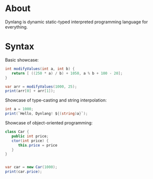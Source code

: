 # About
Dynlang is dynamic static-typed interpreted programming language for everything.

# Syntax
Basic showcase:
```csharp
int modifyValues(int a, int b) {
   return [ ((250 * a) / b) + 1050, a % b + 100 - 20];
} 

var arr = modifyValues(1000, 25);
print(arr[0] + arr[1]);
```
Showcase of type-casting and string interpolation:
```csharp
int a = 1000;
print(`Hello, Dynlang! ${(string)a}`);
```
Showcase of object-oriented programming:
```csharp
class Car {
   public int price;
   ctor(int price) {
      this.price = price
   } 
}


var car = new Car(1000);
print(car.price);
```
